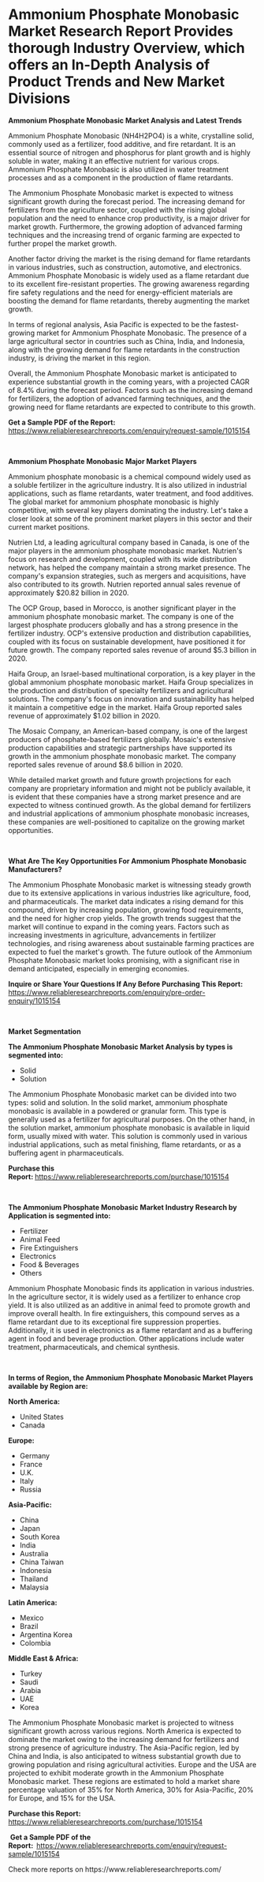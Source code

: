 <p><h1>Ammonium Phosphate Monobasic Market Research Report Provides thorough Industry Overview, which offers an In-Depth Analysis of Product Trends and New Market Divisions</h1></p><p><strong>Ammonium Phosphate Monobasic Market Analysis and Latest Trends</strong></p>
<p><p>Ammonium Phosphate Monobasic (NH4H2PO4) is a white, crystalline solid, commonly used as a fertilizer, food additive, and fire retardant. It is an essential source of nitrogen and phosphorus for plant growth and is highly soluble in water, making it an effective nutrient for various crops. Ammonium Phosphate Monobasic is also utilized in water treatment processes and as a component in the production of flame retardants.</p><p>The Ammonium Phosphate Monobasic market is expected to witness significant growth during the forecast period. The increasing demand for fertilizers from the agriculture sector, coupled with the rising global population and the need to enhance crop productivity, is a major driver for market growth. Furthermore, the growing adoption of advanced farming techniques and the increasing trend of organic farming are expected to further propel the market growth.</p><p>Another factor driving the market is the rising demand for flame retardants in various industries, such as construction, automotive, and electronics. Ammonium Phosphate Monobasic is widely used as a flame retardant due to its excellent fire-resistant properties. The growing awareness regarding fire safety regulations and the need for energy-efficient materials are boosting the demand for flame retardants, thereby augmenting the market growth.</p><p>In terms of regional analysis, Asia Pacific is expected to be the fastest-growing market for Ammonium Phosphate Monobasic. The presence of a large agricultural sector in countries such as China, India, and Indonesia, along with the growing demand for flame retardants in the construction industry, is driving the market in this region.</p><p>Overall, the Ammonium Phosphate Monobasic market is anticipated to experience substantial growth in the coming years, with a projected CAGR of 8.4% during the forecast period. Factors such as the increasing demand for fertilizers, the adoption of advanced farming techniques, and the growing need for flame retardants are expected to contribute to this growth.</p></p>
<p><strong>Get a Sample PDF of the Report:&nbsp;</strong> <a href="https://www.reliableresearchreports.com/enquiry/request-sample/1015154">https://www.reliableresearchreports.com/enquiry/request-sample/1015154</a></p>
<p>&nbsp;</p>
<p><strong>Ammonium Phosphate Monobasic Major Market Players</strong></p>
<p><p>Ammonium phosphate monobasic is a chemical compound widely used as a soluble fertilizer in the agriculture industry. It is also utilized in industrial applications, such as flame retardants, water treatment, and food additives. The global market for ammonium phosphate monobasic is highly competitive, with several key players dominating the industry. Let's take a closer look at some of the prominent market players in this sector and their current market positions.</p><p>Nutrien Ltd, a leading agricultural company based in Canada, is one of the major players in the ammonium phosphate monobasic market. Nutrien's focus on research and development, coupled with its wide distribution network, has helped the company maintain a strong market presence. The company's expansion strategies, such as mergers and acquisitions, have also contributed to its growth. Nutrien reported annual sales revenue of approximately $20.82 billion in 2020.</p><p>The OCP Group, based in Morocco, is another significant player in the ammonium phosphate monobasic market. The company is one of the largest phosphate producers globally and has a strong presence in the fertilizer industry. OCP's extensive production and distribution capabilities, coupled with its focus on sustainable development, have positioned it for future growth. The company reported sales revenue of around $5.3 billion in 2020.</p><p>Haifa Group, an Israel-based multinational corporation, is a key player in the global ammonium phosphate monobasic market. Haifa Group specializes in the production and distribution of specialty fertilizers and agricultural solutions. The company's focus on innovation and sustainability has helped it maintain a competitive edge in the market. Haifa Group reported sales revenue of approximately $1.02 billion in 2020.</p><p>The Mosaic Company, an American-based company, is one of the largest producers of phosphate-based fertilizers globally. Mosaic's extensive production capabilities and strategic partnerships have supported its growth in the ammonium phosphate monobasic market. The company reported sales revenue of around $8.6 billion in 2020.</p><p>While detailed market growth and future growth projections for each company are proprietary information and might not be publicly available, it is evident that these companies have a strong market presence and are expected to witness continued growth. As the global demand for fertilizers and industrial applications of ammonium phosphate monobasic increases, these companies are well-positioned to capitalize on the growing market opportunities.</p></p>
<p>&nbsp;</p>
<p><strong>What Are The Key Opportunities For Ammonium Phosphate Monobasic Manufacturers?</strong></p>
<p><p>The Ammonium Phosphate Monobasic market is witnessing steady growth due to its extensive applications in various industries like agriculture, food, and pharmaceuticals. The market data indicates a rising demand for this compound, driven by increasing population, growing food requirements, and the need for higher crop yields. The growth trends suggest that the market will continue to expand in the coming years. Factors such as increasing investments in agriculture, advancements in fertilizer technologies, and rising awareness about sustainable farming practices are expected to fuel the market's growth. The future outlook of the Ammonium Phosphate Monobasic market looks promising, with a significant rise in demand anticipated, especially in emerging economies.</p></p>
<p><strong>Inquire or Share Your Questions If Any Before Purchasing This Report:</strong> <a href="https://www.reliableresearchreports.com/enquiry/pre-order-enquiry/1015154">https://www.reliableresearchreports.com/enquiry/pre-order-enquiry/1015154</a></p>
<p>&nbsp;</p>
<p><strong>Market Segmentation</strong></p>
<p><strong>The Ammonium Phosphate Monobasic Market Analysis by types is segmented into:</strong></p>
<p><ul><li>Solid</li><li>Solution</li></ul></p>
<p><p>The Ammonium Phosphate Monobasic market can be divided into two types: solid and solution. In the solid market, ammonium phosphate monobasic is available in a powdered or granular form. This type is generally used as a fertilizer for agricultural purposes. On the other hand, in the solution market, ammonium phosphate monobasic is available in liquid form, usually mixed with water. This solution is commonly used in various industrial applications, such as metal finishing, flame retardants, or as a buffering agent in pharmaceuticals.</p></p>
<p><strong>Purchase this Report:&nbsp;</strong><a href="https://www.reliableresearchreports.com/purchase/1015154">https://www.reliableresearchreports.com/purchase/1015154</a></p>
<p>&nbsp;</p>
<p><strong>The Ammonium Phosphate Monobasic Market Industry Research by Application is segmented into:</strong></p>
<p><ul><li>Fertilizer</li><li>Animal Feed</li><li>Fire Extinguishers</li><li>Electronics</li><li>Food & Beverages</li><li>Others</li></ul></p>
<p><p>Ammonium Phosphate Monobasic finds its application in various industries. In the agriculture sector, it is widely used as a fertilizer to enhance crop yield. It is also utilized as an additive in animal feed to promote growth and improve overall health. In fire extinguishers, this compound serves as a flame retardant due to its exceptional fire suppression properties. Additionally, it is used in electronics as a flame retardant and as a buffering agent in food and beverage production. Other applications include water treatment, pharmaceuticals, and chemical synthesis.</p></p>
<p>&nbsp;</p>
<p><strong>In terms of Region, the Ammonium Phosphate Monobasic Market Players available by Region are:</strong></p>
<p>
    <p> <strong> North America: </strong>
        <ul>
            <li>United States</li>
            <li>Canada</li>
        </ul>
        </p> 
    <p> <strong> Europe: </strong>
        <ul>
            <li>Germany</li>
            <li>France</li>
            <li>U.K.</li>
            <li>Italy</li>
            <li>Russia</li>
        </ul>
        </p> 
    <p> <strong> Asia-Pacific: </strong>
        <ul>
            <li>China</li>
            <li>Japan</li>
            <li>South Korea</li>
            <li>India</li>
            <li>Australia</li>
            <li>China Taiwan</li>
            <li>Indonesia</li>
            <li>Thailand</li>
            <li>Malaysia</li>
        </ul>
        </p> 
    <p> <strong> Latin America: </strong>
        <ul>
            <li>Mexico</li>
            <li>Brazil</li>
            <li>Argentina Korea</li>
            <li>Colombia</li>
        </ul>
        </p> 
    <p> <strong> Middle East & Africa: </strong>
        <ul>
            <li>Turkey</li>
            <li>Saudi</li>
            <li>Arabia</li>
            <li>UAE</li>
            <li>Korea</li>
        </ul>
    </p>
    </p>
<p><p>The Ammonium Phosphate Monobasic market is projected to witness significant growth across various regions. North America is expected to dominate the market owing to the increasing demand for fertilizers and strong presence of agriculture industry. The Asia-Pacific region, led by China and India, is also anticipated to witness substantial growth due to growing population and rising agricultural activities. Europe and the USA are projected to exhibit moderate growth in the Ammonium Phosphate Monobasic market. These regions are estimated to hold a market share percentage valuation of 35% for North America, 30% for Asia-Pacific, 20% for Europe, and 15% for the USA.</p></p>
<p><strong>Purchase this Report: </strong><a href="https://www.reliableresearchreports.com/purchase/1015154">https://www.reliableresearchreports.com/purchase/1015154</a></p>
<p>&nbsp;<strong>Get a Sample PDF of the Report:&nbsp;&nbsp;</strong><a href="https://www.reliableresearchreports.com/enquiry/request-sample/1015154">https://www.reliableresearchreports.com/enquiry/request-sample/1015154</a></p>
<p><strong></strong></p>
<p>Check more reports on https://www.reliableresearchreports.com/</p>